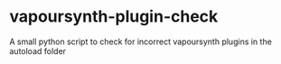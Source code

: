 # vapoursynth-plugin-check
A small python script to check for incorrect vapoursynth plugins in the autoload folder
